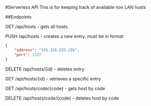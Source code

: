 #Serverless API
This is for keeping track of available non LAN hosts

##Endpoints

GET /api/hosts - gets all hosts

PUSH /api/hosts - creates a new entry, must be in format 
```json
{
    "address": "255.255.255.255",
    "port": 1337
}
```

DELETE /api/hosts/{id} - deletes entry

GET /api/hosts/{id} - retrieves a specific entry

GET /api/hosts/code/{code} - gets host by code

DELETE /api/hosts/code/{code} - deletes host by code
